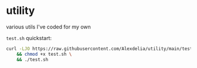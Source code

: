 # utility
various utils I've coded for my own

`test.sh` quickstart:
```sh
curl -LJO https://raw.githubusercontent.com/Alexdelia/utility/main/test.sh \
    && chmod +x test.sh \
    && ./test.sh
```
